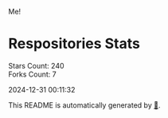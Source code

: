 Me!

# Respositories Stats
Stars Count: 240  
Forks Count: 7

2024-12-31 00:11:32  

This README is automatically generated by [🐰](https://github.com/rnitta/rnitta).
